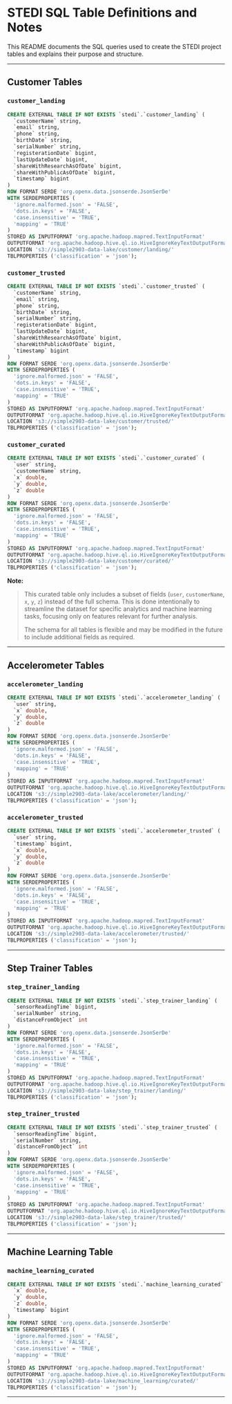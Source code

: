 # STEDI SQL Table Definitions and Notes

This README documents the SQL queries used to create the STEDI project tables and explains their purpose and structure.

---

## Customer Tables

### `customer_landing`

```sql
CREATE EXTERNAL TABLE IF NOT EXISTS `stedi`.`customer_landing` (
  `customerName` string,
  `email` string,
  `phone` string,
  `birthDate` string,
  `serialNumber` string,
  `registerationDate` bigint,
  `lastUpdateDate` bigint,
  `shareWithResearchAsOfDate` bigint,
  `shareWithPublicAsOfDate` bigint,
  `timestamp` bigint
)
ROW FORMAT SERDE 'org.openx.data.jsonserde.JsonSerDe'
WITH SERDEPROPERTIES (
  'ignore.malformed.json' = 'FALSE',
  'dots.in.keys' = 'FALSE',
  'case.insensitive' = 'TRUE',
  'mapping' = 'TRUE'
)
STORED AS INPUTFORMAT 'org.apache.hadoop.mapred.TextInputFormat'
OUTPUTFORMAT 'org.apache.hadoop.hive.ql.io.HiveIgnoreKeyTextOutputFormat'
LOCATION 's3://simple2903-data-lake/customer/landing/'
TBLPROPERTIES ('classification' = 'json');
```

### `customer_trusted`

```sql
CREATE EXTERNAL TABLE IF NOT EXISTS `stedi`.`customer_trusted` (
  `customerName` string,
  `email` string,
  `phone` string,
  `birthDate` string,
  `serialNumber` string,
  `registerationDate` bigint,
  `lastUpdateDate` bigint,
  `shareWithResearchAsOfDate` bigint,
  `shareWithPublicAsOfDate` bigint,
  `timestamp` bigint
)
ROW FORMAT SERDE 'org.openx.data.jsonserde.JsonSerDe'
WITH SERDEPROPERTIES (
  'ignore.malformed.json' = 'FALSE',
  'dots.in.keys' = 'FALSE',
  'case.insensitive' = 'TRUE',
  'mapping' = 'TRUE'
)
STORED AS INPUTFORMAT 'org.apache.hadoop.mapred.TextInputFormat'
OUTPUTFORMAT 'org.apache.hadoop.hive.ql.io.HiveIgnoreKeyTextOutputFormat'
LOCATION 's3://simple2903-data-lake/customer/trusted/'
TBLPROPERTIES ('classification' = 'json');
```

### `customer_curated`

```sql
CREATE EXTERNAL TABLE IF NOT EXISTS `stedi`.`customer_curated` (
  `user` string,
  `customerName` string,
  `x` double,
  `y` double,
  `z` double
)
ROW FORMAT SERDE 'org.openx.data.jsonserde.JsonSerDe'
WITH SERDEPROPERTIES (
  'ignore.malformed.json' = 'FALSE',
  'dots.in.keys' = 'FALSE',
  'case.insensitive' = 'TRUE',
  'mapping' = 'TRUE'
)
STORED AS INPUTFORMAT 'org.apache.hadoop.mapred.TextInputFormat'
OUTPUTFORMAT 'org.apache.hadoop.hive.ql.io.HiveIgnoreKeyTextOutputFormat'
LOCATION 's3://simple2903-data-lake/customer/curated/'
TBLPROPERTIES ('classification' = 'json');
```

**Note:**

> This curated table only includes a subset of fields (`user`, `customerName`, `x`, `y`, `z`) instead of the full schema. This is done intentionally to streamline the dataset for specific analytics and machine learning tasks, focusing only on features relevant for further analysis.
>
> The schema for all tables is flexible and may be modified in the future to include additional fields as required.

---

## Accelerometer Tables

### `accelerometer_landing`

```sql
CREATE EXTERNAL TABLE IF NOT EXISTS `stedi`.`accelerometer_landing` (
  `user` string,
  `x` double,
  `y` double,
  `z` double
)
ROW FORMAT SERDE 'org.openx.data.jsonserde.JsonSerDe'
WITH SERDEPROPERTIES (
  'ignore.malformed.json' = 'FALSE',
  'dots.in.keys' = 'FALSE',
  'case.insensitive' = 'TRUE',
  'mapping' = 'TRUE'
)
STORED AS INPUTFORMAT 'org.apache.hadoop.mapred.TextInputFormat'
OUTPUTFORMAT 'org.apache.hadoop.hive.ql.io.HiveIgnoreKeyTextOutputFormat'
LOCATION 's3://simple2903-data-lake/accelerometer/landing/'
TBLPROPERTIES ('classification' = 'json');
```

### `accelerometer_trusted`

```sql
CREATE EXTERNAL TABLE IF NOT EXISTS `stedi`.`accelerometer_trusted` (
  `user` string,
  `timestamp` bigint,
  `x` double,
  `y` double,
  `z` double
)
ROW FORMAT SERDE 'org.openx.data.jsonserde.JsonSerDe'
WITH SERDEPROPERTIES (
  'ignore.malformed.json' = 'FALSE',
  'dots.in.keys' = 'FALSE',
  'case.insensitive' = 'TRUE',
  'mapping' = 'TRUE'
)
STORED AS INPUTFORMAT 'org.apache.hadoop.mapred.TextInputFormat'
OUTPUTFORMAT 'org.apache.hadoop.hive.ql.io.HiveIgnoreKeyTextOutputFormat'
LOCATION 's3://simple2903-data-lake/accelerometer/trusted/'
TBLPROPERTIES ('classification' = 'json');
```

---

## Step Trainer Tables

### `step_trainer_landing`

```sql
CREATE EXTERNAL TABLE IF NOT EXISTS `stedi`.`step_trainer_landing` (
  `sensorReadingTime` bigint,
  `serialNumber` string,
  `distanceFromObject` int
)
ROW FORMAT SERDE 'org.openx.data.jsonserde.JsonSerDe'
WITH SERDEPROPERTIES (
  'ignore.malformed.json' = 'FALSE',
  'dots.in.keys' = 'FALSE',
  'case.insensitive' = 'TRUE',
  'mapping' = 'TRUE'
)
STORED AS INPUTFORMAT 'org.apache.hadoop.mapred.TextInputFormat'
OUTPUTFORMAT 'org.apache.hadoop.hive.ql.io.HiveIgnoreKeyTextOutputFormat'
LOCATION 's3://simple2903-data-lake/step_trainer/landing/'
TBLPROPERTIES ('classification' = 'json');
```

### `step_trainer_trusted`

```sql
CREATE EXTERNAL TABLE IF NOT EXISTS `stedi`.`step_trainer_trusted` (
  `sensorReadingTime` bigint,
  `serialNumber` string,
  `distanceFromObject` int
)
ROW FORMAT SERDE 'org.openx.data.jsonserde.JsonSerDe'
WITH SERDEPROPERTIES (
  'ignore.malformed.json' = 'FALSE',
  'dots.in.keys' = 'FALSE',
  'case.insensitive' = 'TRUE',
  'mapping' = 'TRUE'
)
STORED AS INPUTFORMAT 'org.apache.hadoop.mapred.TextInputFormat'
OUTPUTFORMAT 'org.apache.hadoop.hive.ql.io.HiveIgnoreKeyTextOutputFormat'
LOCATION 's3://simple2903-data-lake/step_trainer/trusted/'
TBLPROPERTIES ('classification' = 'json');
```

---

## Machine Learning Table

### `machine_learning_curated`

```sql
CREATE EXTERNAL TABLE IF NOT EXISTS `stedi`.`machine_learning_curated` (
  `x` double,
  `y` double,
  `z` double,
  `timestamp` bigint
)
ROW FORMAT SERDE 'org.openx.data.jsonserde.JsonSerDe'
WITH SERDEPROPERTIES (
  'ignore.malformed.json' = 'FALSE',
  'dots.in.keys' = 'FALSE',
  'case.insensitive' = 'TRUE',
  'mapping' = 'TRUE'
)
STORED AS INPUTFORMAT 'org.apache.hadoop.mapred.TextInputFormat'
OUTPUTFORMAT 'org.apache.hadoop.hive.ql.io.HiveIgnoreKeyTextOutputFormat'
LOCATION 's3://simple2903-data-lake/machine_learning/curated/'
TBLPROPERTIES ('classification' = 'json');
```

---
